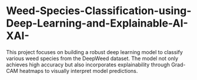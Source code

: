 # Weed-Species-Classification-using-Deep-Learning-and-Explainable-AI-XAI-
This project focuses on building a robust deep learning model to classify various weed species from the DeepWeed dataset. The model not only achieves high accuracy but also incorporates explainability through Grad-CAM heatmaps to visually interpret model predictions. 
